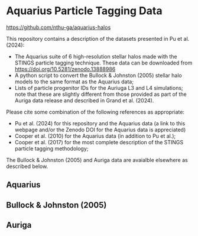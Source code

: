 # Aquarius Particle Tagging Data

https://github.com/nthu-ga/aquarius-halos

This repository contains a description of the datasets presented in Pu et al. (2024):

- The Aquarius suite of 6 high-resolution stellar halos made with the STINGS particle tagging technique. These data can be downloaded from https://doi.org/10.5281/zenodo.13888986
- A python script to convert the Bullock & Johnston (2005) stellar halo models to the same format as the Aquarius data;
- Lists of particle progenitor IDs for the Auriuga L3 and L4 simulations; note that these are slightly different from those provided as part of the Auriga data release and described in Grand et al. (2024).

Please cite some combination of the following references as appropriate:
- Pu et al. (2024) for this repository and the Aquarius data (a link to this webpage and/or the Zenodo DOI for the Aquarius data is appreciated)
- Cooper et al. (2010) for the Aquarius data (in addition to Pu et al.);
- Cooper et al. (2017) for the most complete description of the STINGS particle tagging methodology;

The Bullock & Johnston (2005) and Auriga data are avaialble elsewhere as described below. 

## Aquarius

## Bullock & Johnston (2005)

## Auriga
